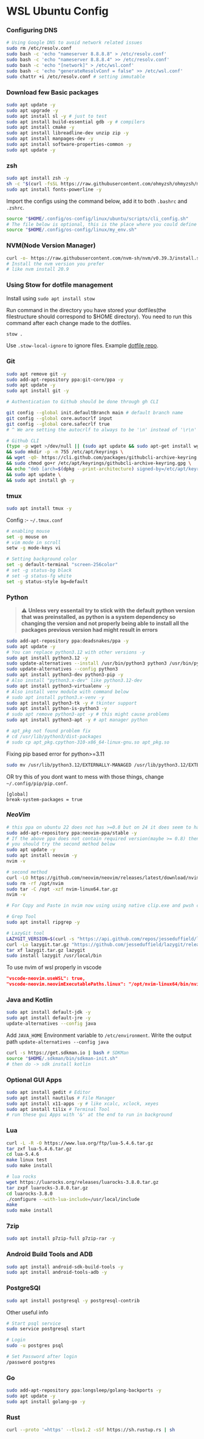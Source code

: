 # WSL Ubuntu Config

### Configuring DNS

```bash
# Using Google DNS to avoid network related issues
sudo rm /etc/resolv.conf
sudo bash -c 'echo "nameserver 8.8.8.8" > /etc/resolv.conf'
sudo bash -c 'echo "nameserver 8.8.8.4" >> /etc/resolv.conf'
sudo bash -c 'echo "[network]" > /etc/wsl.conf'
sudo bash -c 'echo "generateResolvConf = false" >> /etc/wsl.conf'
sudo chattr +i /etc/resolv.conf # setting immutable
```

### Download few Basic packages

```bash
sudo apt update -y
sudo apt upgrade -y
sudo apt install sl -y # just to test
sudo apt install build-essential gdb -y # compilers
sudo apt install cmake -y
sudo apt install libreadline-dev unzip zip -y
sudo apt install manpages-dev -y
sudo apt install software-properties-common -y
sudo apt update -y
```

### zsh

```bash
sudo apt install zsh -y
sh -c "$(curl -fsSL https://raw.githubusercontent.com/ohmyzsh/ohmyzsh/master/tools/install.sh)"
sudo apt install fonts-powerline -y
```

Import the configs using the command below, add it to both `.bashrc` and `.zshrc`.

```bash
source "$HOME/.config/os-config/linux/ubuntu/scripts/cli_config.sh"
# The file below is optional, this is the place where you could define your Environment Variabels
source "$HOME/.config/os-config/linux/my_env.sh"
```

### NVM(Node Version Manager)

```bash
curl -o- https://raw.githubusercontent.com/nvm-sh/nvm/v0.39.3/install.sh | bash
# Install the nvm version you prefer
# like nvm install 20.9
```


### Using Stow for dotfile management

Install using `sudo apt install stow`

Run command in the directory you have stored your dotfiles(the filestructure should correspond to $HOME directory).
You need to run this command after each change made to the dotfiles.
```bash
stow .
```

Use `.stow-local-ignore` to ignore files. Example [dotfile repo]().

### Git

```bash
sudo apt remove git -y
sudo add-apt-repository ppa:git-core/ppa -y
sudo apt update -y
sudo apt install git -y

# Authentication to Github should be done through gh CLI

git config --global init.defaultBranch main # default branch name
git config --global core.autocrlf input
git config --global core.safecrlf true
# ^ We are setting the autocrlf to always to be '\n' instead of '\r\n'

# Github CLI
(type -p wget >/dev/null || (sudo apt update && sudo apt-get install wget -y)) \
&& sudo mkdir -p -m 755 /etc/apt/keyrings \
&& wget -qO- https://cli.github.com/packages/githubcli-archive-keyring.gpg | sudo tee /etc/apt/keyrings/githubcli-archive-keyring.gpg > /dev/null \
&& sudo chmod go+r /etc/apt/keyrings/githubcli-archive-keyring.gpg \
&& echo "deb [arch=$(dpkg --print-architecture) signed-by=/etc/apt/keyrings/githubcli-archive-keyring.gpg] https://cli.github.com/packages stable main" | sudo tee /etc/apt/sources.list.d/github-cli.list > /dev/null \
&& sudo apt update \
&& sudo apt install gh -y
```

### tmux

```bash
sudo apt install tmux -y
```

Config :- `~/.tmux.conf`

```bash
# enabling mouse
set -g mouse on
# vim mode in scroll
setw -g mode-keys vi

# Setting background color
set -g default-terminal "screen-256color"
# set -g status-bg black
# set -g status-fg white
set -g status-style bg=default
```

### Python

> ⚠️ **Unless very essentail try to stick with the default python version that was preinstalled, as python is a system dependency so changing the version and not properly being able to install all the packages previous version had might result in errors**


```bash
sudo add-apt-repository ppa:deadsnakes/ppa -y
sudo apt update -y
# You can replace python3.12 with other versions -y
sudo apt install python3.12 -y
sudo update-alternatives --install /usr/bin/python3 python3 /usr/bin/python3.12 2
sudo update-alternatives --config python3
sudo apt install python3-dev python3-pip -y
# Also install "python3.x-dev" like python3.12-dev
sudo apt install python3-virtualenv -y
# Also install venv module with command below
# sudo apt install python3.x-venv -y
sudo apt install python3-tk -y # tkinter support
sudo apt install python-is-python3 -y
# sudo apt remove python3-apt -y # this might cause problems
sudo apt install python3-apt -y # apt manager python

# apt_pkg not found problem fix
# cd /usr/lib/python3/dist-packages
# sudo cp apt_pkg.cpython-310-x86_64-linux-gnu.so apt_pkg.so
```

Fixing pip based error for python>=3.11

```bash
sudo mv /usr/lib/python3.12/EXTERNALLY-MANAGED /usr/lib/python3.12/EXTERNALLY-MANAGED.old
```

OR try this of you dont want to mess with those things, change `~/.config/pip/pip.conf`.

```
[global]
break-system-packages = true
```

### _**NeoVim**_

```bash
# this ppa on ubuntu 22 does not has >=0.8 but on 24 it does seem to have
sudo add-apt-repository ppa:neovim-ppa/stable -y
# If the above ppa does not contain required version(maybe >= 0.8) then
# you should try the second method below
sudo apt update -y
sudo apt install neovim -y
nvim -v

# second method
curl -LO https://github.com/neovim/neovim/releases/latest/download/nvim-linux64.tar.gz
sudo rm -rf /opt/nvim
sudo tar -C /opt -xzf nvim-linux64.tar.gz
nvim -v

# For Copy and Paste in nvim now using using native clip.exe and pwsh commands

# Grep Tool
sudo apt install ripgrep -y

# LazyGit tool
LAZYGIT_VERSION=$(curl -s "https://api.github.com/repos/jesseduffield/lazygit/releases/latest" | grep -Po '"tag_name": "v\K[^"]*')
curl -Lo lazygit.tar.gz "https://github.com/jesseduffield/lazygit/releases/latest/download/lazygit_${LAZYGIT_VERSION}_Linux_x86_64.tar.gz"
tar xf lazygit.tar.gz lazygit
sudo install lazygit /usr/local/bin
```

To use nvim of wsl properly in vscode

```json
"vscode-neovim.useWSL": true,
"vscode-neovim.neovimExecutablePaths.linux": "/opt/nvim-linux64/bin/nvim",
```

### Java and Kotlin

```bash
sudo apt install default-jdk -y
sudo apt install default-jre -y
update-alternatives --config java
```

Add `JAVA_HOME` Environment variable to `/etc/environment`.
Write the output path `update-alternatives --config java`

```bash
curl -s https://get.sdkman.io | bash # SDKMan
source "$HOME/.sdkman/bin/sdkman-init.sh"
# then do -> sdk install kotlin
```

### Optional GUI Apps

```bash
sudo apt install gedit # Editor
sudo apt install nautilus # File Manager
sudo apt install x11-apps -y # like xcalc, xclock, xeyes
sudo apt install tilix # Terminal Tool
# run these gui Apps with '&' at the end to run in background
```

### Lua

```bash
curl -L -R -O https://www.lua.org/ftp/lua-5.4.6.tar.gz
tar zxf lua-5.4.6.tar.gz
cd lua-5.4.6
make linux test
sudo make install

# lua rocks
wget https://luarocks.org/releases/luarocks-3.8.0.tar.gz
tar zxpf luarocks-3.8.0.tar.gz
cd luarocks-3.8.0
./configure --with-lua-include=/usr/local/include
make
sudo make install
```

<!-- ### Julia

```bash
wget https://julialang-s3.julialang.org/bin/linux/x64/1.8/julia-1.8.1-linux-x86_64.tar.gz
tar zxvf julia-1.8.1-linux-x86_64.tar.gz
mv julia-1.8.1 .julia
rm julia-1.8.1-linux-x86_64.tar.gz
```

### R and Perl

```bash
sudo apt install r-base -y
sudo apt install perl -y
``` -->

### 7zip

```bash
sudo apt install p7zip-full p7zip-rar -y
```

### Android Build Tools and ADB

```bash
sudo apt install android-sdk-build-tools -y
sudo apt install android-tools-adb -y
```

### PostgreSQl

```bash
sudo apt install postgresql -y postgresql-contrib
```

Other useful info

```bash
# Start psql service
sudo service postgresql start

# Login
sudo -u postgres psql

# Set Password after login
/password postgres
```

### Go

```bash
sudo add-apt-repository ppa:longsleep/golang-backports -y
sudo apt update -y
sudo apt install golang-go -y
```

### Rust

```bash
curl --proto '=https' --tlsv1.2 -sSf https://sh.rustup.rs | sh
```
